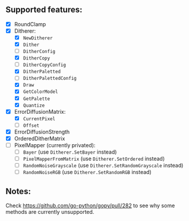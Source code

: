 ## Supported features:
- [x] RoundClamp
- [x] Ditherer:
    - [x] `NewDitherer`
    - [x] `Dither`
    - [ ] `DitherConfig`
    - [x] `DitherCopy`
    - [ ] `DitherCopyConfig`
    - [x] `DitherPaletted`
    - [ ] `DitherPalettedConfig`
    - [x] `Draw`
    - [x] `GetColorModel`
    - [x] `GetPalette`
    - [x] `Quantize`
- [x] ErrorDiffusionMatrix:
    - [x] `CurrentPixel`
    - [ ] `Offset`
- [x] ErrorDiffusionStrength
- [x] OrderedDitherMatrix
- [ ] PixelMapper (currently privated):
    - [ ] `Bayer` (use `Ditherer.SetBayer` instead)
    - [ ] `PixelMapperFromMatrix` (use `Ditherer.SetOrdered` instead)
    - [ ] `RandomNoiseGrayscale` (use `Ditherer.SetRandomGrayscale` instead)
    - [ ] `RandomNoiseRGB` (use `Ditherer.SetRandomRGB` instead)

## Notes:
Check https://github.com/go-python/gopy/pull/282 to see why some methods are currently unsupported.
